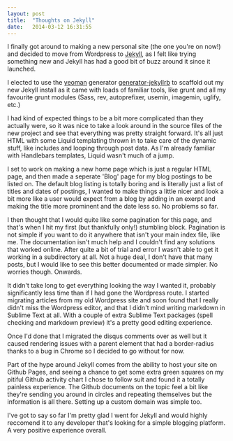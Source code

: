 ```yaml
---
layout: post
title:  "Thoughts on Jekyll"
date:   2014-03-12 16:31:55
---
```


I finally got around to making a new personal site (the one you're on now!) and decided to move from Wordpress to [Jekyll](http://jekyllrb.com), as I felt like trying something new and Jekyll has had a good bit of buzz around it since it launched.

I elected to use the [yeoman](http://yoeman.io) generator [generator-jekyllrb](https://github.com/robwierzbowski/generator-jekyllrb) to scaffold out my new Jekyll install as it came with loads of familiar tools, like grunt and all my favourite grunt modules (Sass, rev, autoprefixer, usemin, imagemin, uglify, etc.)

I had kind of expected things to be a bit more complicated than they actually were, so it was nice to take a look around in the source files of the new project and see that everything was pretty straight forward. It's all just HTML with some Liquid templating thrown in to take care of the dynamic stuff, like includes and looping through post data. As I'm already familiar with Handlebars templates, Liquid wasn't much of a jump.

I set to work on making a new home page which is just a regular HTML page, and then made a seperate 'Blog' page for my blog postings to be listed on. The default blog listing is totally boring and is literally just a list of titles and dates of postings, I wanted to make things a little nicer and look a bit more like a user would expect from a blog by adding in an exerpt and making the title more prominent and the date less so. No problems so far.

I then thought that I would quite like some pagination for this page, and that's when I hit my first (but thankfully only!) stumbling block. Pagination is not simple if you want to do it anywhere that isn't your main index file, like me. The documentation isn't much help and I couldn't find any solutions that worked online. After quite a bit of trial and error I wasn't able to get it working in a subdirectory at all. Not a huge deal, I don't have that many posts, but I would like to see this better documented or made simpler. No worries though. Onwards.

It didn't take long to get everything looking the way I wanted it, probably significantly less time than if I had gone the Wordpress route. I started migrating articles from my old Wordpress site and soon found that I really didn't miss the Wordpress editor, and that I didn't mind writing markdown in Sublime Text at all. With a couple of extra Sublime Text packages (spell checking and markdown preview) it's a pretty good editing experience.

Once I'd done that I migrated the disqus comments over as well but it caused rendering issues with a parent element that had a border-radius thanks to a bug in Chrome so I decided to go without for now.

Part of the hype around Jekyll comes from the ability to host your site on Github Pages, and seeing a chance to get some extra green squares on my pitiful Github activity chart I chose to follow suit and found it a totally painless experience. The Github documents on the topic feel a bit like they're sending you around in circles and repeating themselves but the information is all there. Setting up a custom domain was simple too.

I've got to say so far I'm pretty glad I went for Jekyll and would highly reccomend it to any developer that's looking for a simple blogging platform. A very positive experience overall. <i class="fa fa-thumbs-up"></i>